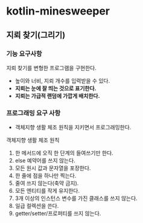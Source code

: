 # kotlin-minesweeper

## 지뢰 찾기(그리기)

### 기능 요구사항

지뢰 찾기를 변형한 프로그램을 구현한다.

- 높이와 너비, 지뢰 개수를 입력받을 수 있다.
- **지뢰는 눈에 잘 띄는 것으로 표기한다.**
- **지뢰는 가급적 랜덤에 가깝게 배치한다.**

### 프로그래밍 요구 사항

- 객체지향 생활 체조 원칙을 지키면서 프로그래밍한다.

객체지향 생활 체조 원칙

1. 한 메서드에 오직 한 단계의 들여쓰기만 한다.
1. else 예약어를 쓰지 않는다.
1. 모든 원시 값과 문자열을 포장한다.
1. 한 줄에 점을 하나만 찍는다.
1. 줄여 쓰지 않는다(축약 금지).
1. 모든 엔티티를 작게 유지한다.
1. 3개 이상의 인스턴스 변수를 가진 클래스를 쓰지 않는다.
1. 일급 컬렉션을 쓴다.
1. getter/setter/프로퍼티를 쓰지 않는다.


